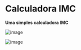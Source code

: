 # Calculadora IMC
**Uma simples calculadora IMC**

![image](https://user-images.githubusercontent.com/41703972/59967472-b0c8d080-9500-11e9-8ea4-0a71e85962bd.png)

![image](https://user-images.githubusercontent.com/41703972/59967477-c50ccd80-9500-11e9-8eb8-a067f56ccc55.png)
